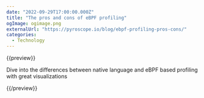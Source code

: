 ```yaml
---
date: "2022-09-29T17:00:00.000Z"
title: "The pros and cons of eBPF profiling"
ogImage: ogimage.png
externalUrl: "https://pyroscope.io/blog/ebpf-profiling-pros-cons/"
categories:
  - Technology
---
```


{{preview}}

Dive into the differences between native language and eBPF based profiling with great visualizations

{{/preview}}
